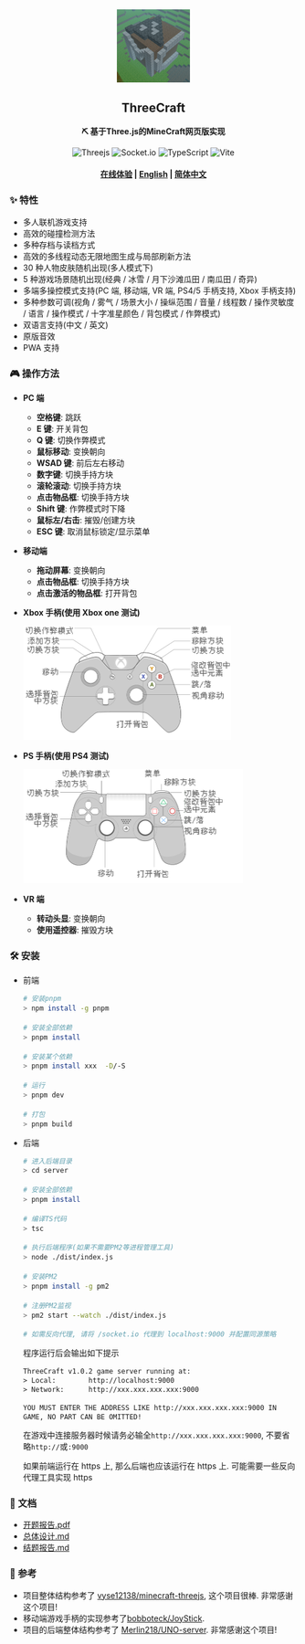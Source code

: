 <div align="center">
  <img src="./doc/img/logo.png" width="128" height="128"/>

  <h2>ThreeCraft</h2>

  <p>
    <strong>⛏ 基于Three.js的MineCraft网页版实现</strong>
  </p>

  <p>
    <img alt="Threejs" src="https://img.shields.io/badge/Three.js-000000?style=flat-square&logo=Three.js&logoColor=white"/>
    <img alt="Socket.io" src="https://img.shields.io/badge/Socket.io-010101?style=flat-square&logo=Socket.io&logoColor=white"/>
    <img alt="TypeScript" src="https://img.shields.io/badge/TypeScript-3178C6?style=flat-square&logo=TypeScript&logoColor=white"/>
    <img alt="Vite" src="https://img.shields.io/badge/Vite-646CFF?style=flat-square&logo=Vite&logoColor=white"/>

  </p>

  <h4>
    <a href="https://mc.liukairui.me">在线体验</a>
    <span> | </span>
    <a href="https://github.com/KairuiLiu/ThreeCraft/blob/master/README.md">English</a>
    <span> | </span>
    <a href="https://github.com/KairuiLiu/ThreeCraft/blob/master/README-CN.md">简体中文</a>
  </h4>
</div>

### ✨ 特性

- 多人联机游戏支持
- 高效的碰撞检测方法
- 多种存档与读档方式
- 高效的多线程动态无限地图生成与局部刷新方法
- 30 种人物皮肤随机出现(多人模式下)
- 5 种游戏场景随机出现(经典 / 冰雪 / 月下沙滩瓜田 / 南瓜田 / 奇异)
- 多端多操控模式支持(PC 端, 移动端, VR 端, PS4/5 手柄支持, Xbox 手柄支持)
- 多种参数可调(视角 / 雾气 / 场景大小 / 操纵范围 / 音量 / 线程数 / 操作灵敏度 / 语言 / 操作模式 / 十字准星颜色 / 背包模式 / 作弊模式)
- 双语言支持(中文 / 英文)
- 原版音效
- PWA 支持

### 🎮️ 操作方法

- **PC 端**

  - **空格键**: 跳跃
  - **E 键**: 开关背包
  - **Q 键**: 切换作弊模式
  - **鼠标移动**: 变换朝向
  - **WSAD 键**: 前后左右移动
  - **数字键**: 切换手持方块
  - **滚轮滚动**: 切换手持方块
  - **点击物品框**: 切换手持方块
  - **Shift 键**: 作弊模式时下降
  - **鼠标左/右击**: 摧毁/创建方块
  - **ESC 键**: 取消鼠标锁定/显示菜单

- **移动端**

  - **拖动屏幕**: 变换朝向
  - **点击物品框**: 切换手持方块
  - **点击激活的物品框**: 打开背包

- **Xbox 手柄(使用 Xbox one 测试)**

  <img src="./doc/img/xbox-cn.png" height="200px"/>

- **PS 手柄(使用 PS4 测试)**

  <img src="./doc/img/ps-cn.png" height="200px"/>

- **VR 端**

  - **转动头显**: 变换朝向
  - **使用遥控器**: 摧毁方块

### 🛠️ 安装

- 前端

  ```bash
  # 安装pnpm
  > npm install -g pnpm

  # 安装全部依赖
  > pnpm install

  # 安装某个依赖
  > pnpm install xxx  -D/-S

  # 运行
  > pnpm dev

  # 打包
  > pnpm build
  ```

- 后端

  ```bash
  # 进入后端目录
  > cd server

  # 安装全部依赖
  > pnpm install

  # 编译TS代码
  > tsc

  # 执行后端程序(如果不需要PM2等进程管理工具)
  > node ./dist/index.js

  # 安装PM2
  > pnpm install -g pm2

  # 注册PM2监视
  > pm2 start --watch ./dist/index.js

  # 如需反向代理, 请将 /socket.io 代理到 localhost:9000 并配置同源策略
  ```

  程序运行后会输出如下提示

  ```
  ThreeCraft v1.0.2 game server running at:
  > Local:        http://localhost:9000
  > Network:      http://xxx.xxx.xxx.xxx:9000

  YOU MUST ENTER THE ADDRESS LIKE http://xxx.xxx.xxx.xxx:9000 IN GAME, NO PART CAN BE OMITTED!
  ```

  在游戏中连接服务器时候请务必输全`http://xxx.xxx.xxx.xxx:9000`, 不要省略`http://`或`:9000`

  如果前端运行在 https 上, 那么后端也应该运行在 https 上. 可能需要一些反向代理工具实现 https

### 📃 文档

- [开题报告.pdf](./doc/opening-report/build/slides-export.pdf)
- [总体设计.md](./doc/overall-design)
- [结题报告.md](./doc/final-report)

### 🥰 参考

- 项目整体结构参考了 [vyse12138/minecraft-threejs](https://github.com/vyse12138/minecraft-threejs), 这个项目很棒. 非常感谢这个项目!
- 移动端游戏手柄的实现参考了[bobboteck/JoyStick](https://github.com/bobboteck/JoyStick).
- 项目的后端整体结构参考了 [Merlin218/UNO-server](https://github.com/Merlin218/UNO-server/). 非常感谢这个项目!
